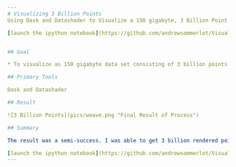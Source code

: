 ```yaml
---
# Visualizing 3 Billion Points
Using Dask and Datashader to Visualize a 150 gigabyte, 3 Billion Point Dataset, on a laptop!

[launch the ipython notebook](https://github.com/andrewsommerlot/Visualizing-3-Billion-Points/blob/master/static_weave_plot.ipynb)


## Goal

* To visualize as 150 gigabyte data set consisting of 3 billion points on a 2D access showing 3 different scenarios of 1 billion estimates each.

## Primary Tools

Dask and Datashader

## Result

![3 Billion Points](pics/weave.png "Final Result of Process")

## Summary

The result was a semi-success. I was able to get 3 billion rendered points on a single figure with the histogram equallization transfer function included in datashader. It is cool looking, though its usefullness can be argued. Later in this analysis I will use more of what dask and datashader have to offer, probably on a bigger machine or cluster, and really get into some deeper analysis. I did not not include any example data as of yet, but I though this might be useful to those of you trying to solve similar problems, check out the process by launching the ipython notebook: 

[launch the ipython notebook](https://github.com/andrewsommerlot/Visualizing-3-Billion-Points/blob/master/static_weave_plot.ipynb)
--- 
```

